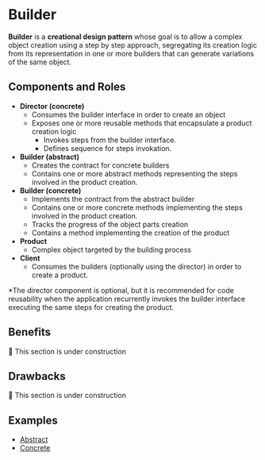 # Builder

**Builder** is a **creational design pattern** whose goal is to allow a complex object creation using a step by step
approach, segregating its creation logic from its representation in one or more builders that can generate variations of
the same object.

## Components and Roles

- **Director (concrete)**
  - Consumes the builder interface in order to create an object
  - Exposes one or more reusable methods that encapsulate a product creation logic
    - Invokes steps from the builder interface.
    - Defines sequence for steps invokation.
- **Builder (abstract)**
  - Creates the contract for concrete builders
  - Contains one or more abstract methods representing the steps involved in the product creation.
- **Builder (concrete)**
  - Implements the contract from the abstract builder
  - Contains one or more concrete methods implementing the steps involved in the product creation.
  - Tracks the progress of the object parts creation
  - Contains a method implementing the creation of the product
- **Product**
  - Complex object targeted by the building process
- **Client**
  - Consumes the builders (optionally using the director) in order to create a product.

*The director component is optional, but it is recommended for code reusability when the application recurrently invokes
the builder interface executing the same steps for creating the product.

## Benefits

:construction: This section is under construction

## Drawbacks

:construction: This section is under construction

## Examples

- [Abstract][1]
- [Concrete][2]

[1]: ./001_abstract/
[2]: ./002_concrete/